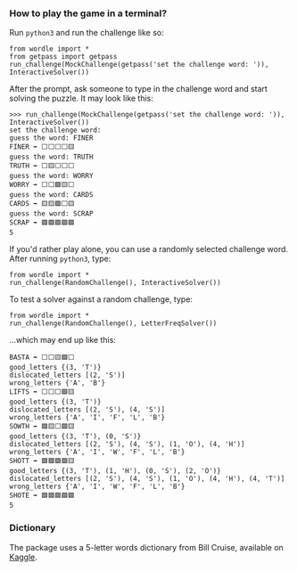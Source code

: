 ### How to play the game in a terminal?

Run `python3` and run the challenge like so:

```
from wordle import *
from getpass import getpass
run_challenge(MockChallenge(getpass('set the challenge word: ')), InteractiveSolver())
```

After the prompt, ask someone to type in the challenge word and start solving the puzzle.
It may look like this:

```
>>> run_challenge(MockChallenge(getpass('set the challenge word: ')), InteractiveSolver())
set the challenge word:
guess the word: FINER
FINER ➡️ ⬜️⬜️⬜️⬜️🟨
guess the word: TRUTH
TRUTH ➡️ ⬜️🟨⬜️⬜️⬜️
guess the word: WORRY
WORRY ➡️ ⬜️⬜️🟩🟨⬜️
guess the word: CARDS
CARDS ➡️ 🟨🟨🟩⬜️🟨
guess the word: SCRAP
SCRAP ➡️ 🟩🟩🟩🟩🟩
5
```

If you'd rather play alone, you can use a randomly selected challenge word.
After running `python3`, type:

```
from wordle import *
run_challenge(RandomChallenge(), InteractiveSolver())
```

To test a solver against a random challenge, type:

```
from wordle import *
run_challenge(RandomChallenge(), LetterFreqSolver())
```

...which may end up like this:

```
BASTA ➡️ ⬜⬜🟨🟩⬜
good_letters {(3, 'T')}
dislocated_letters [(2, 'S')]
wrong_letters {'A', 'B'}
LIFTS ➡️ ⬜⬜⬜🟩🟨
good_letters {(3, 'T')}
dislocated_letters [(2, 'S'), (4, 'S')]
wrong_letters {'A', 'I', 'F', 'L', 'B'}
SOWTH ➡️ 🟩🟨⬜🟩🟨
good_letters {(3, 'T'), (0, 'S')}
dislocated_letters [(2, 'S'), (4, 'S'), (1, 'O'), (4, 'H')]
wrong_letters {'A', 'I', 'W', 'F', 'L', 'B'}
SHOTT ➡️ 🟩🟩🟩🟩🟨
good_letters {(3, 'T'), (1, 'H'), (0, 'S'), (2, 'O')}
dislocated_letters [(2, 'S'), (4, 'S'), (1, 'O'), (4, 'H'), (4, 'T')]
wrong_letters {'A', 'I', 'W', 'F', 'L', 'B'}
SHOTE ➡️ 🟩🟩🟩🟩🟩
5
```

### Dictionary

The package uses a 5-letter words dictionary from Bill Cruise, available on
[Kaggle](https://www.kaggle.com/datasets/bcruise/wordle-valid-words).
